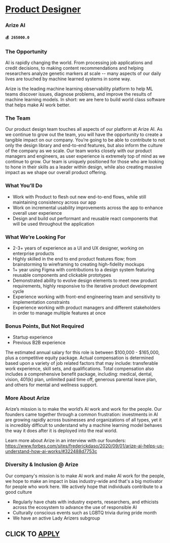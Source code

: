 # [Product Designer](https://www.remotewlb.com/apply/product-designer-87953)  
### Arize AI  
#### `💰 265000.0`  

### The Opportunity

AI is rapidly changing the world. From processing job applications and credit decisions, to making content recommendations and helping researchers analyze genetic markers at scale -- many aspects of our daily lives are touched by machine learned systems in some way.

Arize is the leading machine learning observability platform to help ML teams discover issues, diagnose problems, and improve the results of machine learning models. In short: we are here to build world class software that helps make AI work better.

### The Team

Our product design team touches all aspects of our platform at Arize AI. As we continue to grow out the team, you will have the opportunity to create a tangible impact on our company. You’re going to be able to contribute to not only the design library and end-to-end features, but also inform the culture of the company as we scale. Our team works closely with our product managers and engineers, as user experience is extremely top of mind as we continue to grow. Our team is uniquely positioned for those who are looking to hone in their skills as a leader within design, while also creating massive impact as we shape our overall product offering.

### What You’ll Do

  * Work with Product to flesh out new end-to-end flows, while still maintaining consistency across our app
  * Work on incremental usability improvements across the app to enhance overall user experience
  * Design and build out performant and reusable react components that will be used throughout the application

### What We’re Looking For

  * 2-3+ years of experience as a UI and UX designer, working on enterprise products
  * Highly skilled in the end to end product features flow; from brainstorming to wireframing to creating high-fidelity mockups
  * 1+ year using Figma with contributions to a design system featuring reusable components and clickable prototypes
  * Demonstrated ability to evolve design elements to meet new product requirements, highly responsive to the iterative product development cycle
  * Experience working with front-end engineering team and sensitivity to implementation constraints
  * Experience working with product managers and different stakeholders in order to manage multiple features at once

### Bonus Points, But Not Required

  * Startup experience
  * Previous B2B experience

The estimated annual salary for this role is between $100,000 - $165,000, plus a competitive equity package. Actual compensation is determined based upon a variety of job related factors that may include: transferable work experience, skill sets, and qualifications. Total compensation also includes a comprehensive benefit package, including: medical, dental, vision, 401(k) plan, unlimited paid time off, generous parental leave plan, and others for mental and wellness support.

### More About Arize

Arize’s mission is to make the world’s AI work and work for the people. Our founders came together through a common frustration: investments in AI are growing rapidly across businesses and organizations of all types, yet it is incredibly difficult to understand why a machine learning model behaves the way it does after it is deployed into the real world.

Learn more about Arize in an interview with our founders: https://www.forbes.com/sites/frederickdaso/2020/09/01/arize-ai-helps-us-understand-how-ai-works/#322488d7753c

### Diversity & Inclusion @ Arize

Our company's mission is to make AI work and make AI work for the people, we hope to make an impact in bias industry-wide and that's a big motivator for people who work here. We actively hope that individuals contribute to a good culture

  * Regularly have chats with industry experts, researchers, and ethicists across the ecosystem to advance the use of responsible AI
  * Culturally conscious events such as LGBTQ trivia during pride month
  * We have an active Lady Arizers subgroup

  
## CLICK TO [APPLY](https://www.remotewlb.com/apply/product-designer-87953)

